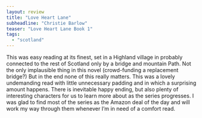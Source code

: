 ```yaml
---
layout: review
title: "Love Heart Lane"
subheadline: "Christie Barlow"
teaser: "Love Heart Lane Book 1"
tags:
  - "scotland"
---
```


This was easy reading at its finest, set in a Highland village in probably
connected to the rest of Scotland only by a bridge and mountain Path. Not the
only implausible thing in this novel (crowd-funding a replacement bridge?) But
in the end none of this really matters. This was a lovely undemanding read with
little unnecessary padding and in which a surprising amount happens. There is
inevitable happy ending, but also plenty of interesting characters for us to
learn more about as the series progresses. I was glad to find most of the
series as the Amazon deal of the day and will work my way through them whenever
I’m in need of a comfort read.
